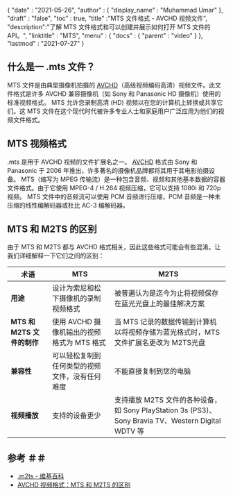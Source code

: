 {
  "date" : "2021-05-26",
  "author" : {
    "display_name" : "Muhammad Umar"
},
  "draft" : "false",
  "toc" : true,
  "title" :"MTS 文件格式 - AVCHD 视频文件",
  "description":"了解 MTS 文件格式和可以创建并展示如何打开 MTS 文件的 API。",
  "linktitle" : "MTS",
  "menu" : {
    "docs" : {
      "parent" : "video"
}
},
  "lastmod" : "2021-07-27"
}

## 什么是一 .mts 文件？

MTS 文件是由典型摄像机拍摄的 [AVCHD](/zh/video/avchd/)（高级视频编码高清）视频文件。此文件格式是许多 AVCHD 兼容摄像机（如 Sony 和 Panasonic HD 摄像机）使用的标准视频格式。 MTS 允许您录制高清 (HD) 视频以在您的计算机上转换或共享它们。这
MTS 文件在这个现代时代被许多专业人士和家庭用户广泛应用为他们的视频文件格式。

## MTS 视频格式

.mts 是用于 AVCHD 视频的文件扩展名之一。 [AVCHD](/zh/video/avchd/) 格式由 Sony 和 Panasonic 于 2006 年推出，许多著名的摄像机品牌都将其用于其电影拍摄设备。 MTS（缩写为 MPEG 传输流）是一种包含音频、视频和其他基本数据的容器文件格式。由于它使用 MPEG-4 / H.264 视频压缩，它可以支持 1080i 和 720p 视频。 MTS 文件中的音频流可以使用 PCM 音频进行压缩，PCM 音频是一种未压缩的线性编解码器或杜比 AC-3 编解码器。

## MTS 和 M2TS 的区别

由于 MTS 和 M2TS 都与 AVCHD 格式相关，因此这些格式可能会有些混淆。让我们详细解释一下它们之间的区别：

|术语|MTS|M2TS|
---|---|---|
|**用途**|设计为索尼和松下摄像机的录制视频格式|被普遍认为是迄今为止将视频保存在蓝光光盘上的最佳解决方案|
|**MTS 和 M2TS 文件的制作**|使用 AVCHD 摄像机输出的视频格式为 MTS 格式|当 MTS 记录的数据传输到计算机以将视频存储为蓝光格式时，MTS 文件扩展名更改为 M2TS光盘|
|**兼容性**|可以轻松复制到任何类型的视频文件，没有任何难度|不能直接复制到您的电脑|
|**视频播放**|支持的设备更少|支持播放 M2TS 文件的各种设备，如 Sony PlayStation 3s (PS3)、Sony Bravia TV、Western Digital WDTV 等|

## 参考 ＃＃

- [.m2ts - 维基百科](https://en.wikipedia.org/wiki/.m2ts)
- [AVCHD 视频格式：MTS 和 M2TS 的区别](https://www.videosolo.com/tutorials/mts-vs-m2ts.html)

